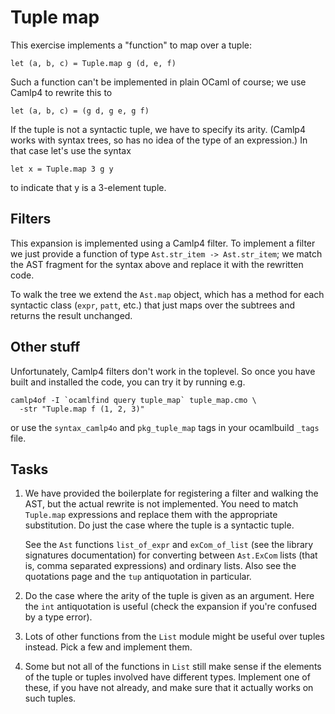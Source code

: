 # Tuple map

This exercise implements a "function" to map over a tuple:

    let (a, b, c) = Tuple.map g (d, e, f)

Such a function can't be implemented in plain OCaml of course; we use
Camlp4 to rewrite this to

    let (a, b, c) = (g d, g e, g f)

If the tuple is not a syntactic tuple, we have to specify its
arity. (Camlp4 works with syntax trees, so has no idea of the type of
an expression.) In that case let's use the syntax

    let x = Tuple.map 3 g y

to indicate that y is a 3-element tuple.

## Filters

This expansion is implemented using a Camlp4 filter. To implement a
filter we just provide a function of type `Ast.str_item ->
Ast.str_item`; we match the AST fragment for the syntax above and
replace it with the rewritten code.

To walk the tree we extend the `Ast.map` object, which has a method
for each syntactic class (`expr`, `patt`, etc.) that just maps over
the subtrees and returns the result unchanged.

## Other stuff

Unfortunately, Camlp4 filters don't work in the toplevel. So once you
have built and installed the code, you can try it by running e.g.

    camlp4of -I `ocamlfind query tuple_map` tuple_map.cmo \
      -str "Tuple.map f (1, 2, 3)"

or use the `syntax_camlp4o` and `pkg_tuple_map` tags in your
ocamlbuild `_tags` file.

## Tasks

 1. We have provided the boilerplate for registering a filter and
    walking the AST, but the actual rewrite is not implemented. You
    need to match `Tuple.map` expressions and replace them with the
    appropriate substitution. Do just the case where the
    tuple is a syntactic tuple.

    See the `Ast` functions `list_of_expr`
    and `exCom_of_list` (see the library signatures documentation) for
    converting between `Ast.ExCom` lists (that is, comma separated
    expressions) and ordinary lists. Also see the quotations page and
    the `tup` antiquotation in particular.

 2. Do the case where the arity of the tuple is given as an
    argument. Here the `int` antiquotation is useful (check the
    expansion if you're confused by a type error).

 3. Lots of other functions from the `List` module might be useful
    over tuples instead. Pick a few and implement them.

 4. Some but not all of the functions in `List` still make sense if
    the elements of the tuple or tuples involved have different
    types. Implement one of these, if you have not already, and make
    sure that it actually works on such tuples.
